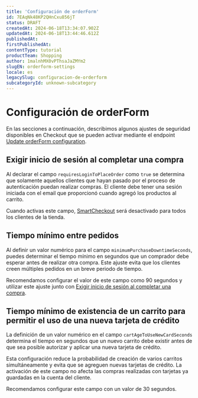 ```yaml
---
title: 'Configuración de orderForm'
id: 7EAqNk48KP2QHnCxu856jT
status: DRAFT
createdAt: 2024-06-18T13:34:07.902Z
updatedAt: 2024-06-18T13:44:46.612Z
publishedAt: 
firstPublishedAt: 
contentType: tutorial
productTeam: Shopping
author: 1malnhMX0vPThsaJaZMYm2
slugEN: orderform-settings
locale: es
legacySlug: configuracion-de-orderform
subcategoryId: unknown-subcategory
---
```


# Configuración de orderForm

En las secciones a continuación, describimos algunos ajustes de seguridad disponibles en Checkout que se pueden activar mediante el endpoint[ Update orderForm configuration](https://developers.vtex.com/docs/api-reference/checkout-api#post-/api/checkout/pvt/configuration/orderForm).

## Exigir inicio de sesión al completar una compra

Al declarar el campo `requiresLoginToPlaceOrder` como `true` se determina que solamente aquellos clientes que hayan pasado por el proceso de autenticación puedan realizar compras. El cliente debe tener una sesión iniciada con el email que proporcionó cuando agregó los productos al carrito.

Cuando activas este campo, [SmartCheckout](https://help.vtex.com/es/tutorial/smartcheckout-security--3SrJuuhrqwePUg1rp1exfB) será desactivado para todos los clientes de la tienda.

## Tiempo mínimo entre pedidos

Al definir un valor numérico para el campo `minimumPurchaseDowntimeSeconds`, puedes determinar el tiempo mínimo en segundos que un comprador debe esperar antes de realizar otra compra. Este ajuste evita que los clientes creen múltiples pedidos en un breve periodo de tiempo.

Recomendamos configurar el valor de este campo como 90 segundos y utilizar este ajuste junto con [Exigir inicio de sesión al completar una compra](#exigir-inicio-de-sesion-al-completar-una-compra).

## Tiempo mínimo de existencia de un carrito para permitir el uso de una nueva tarjeta de crédito

La definición de un valor numérico en el campo `cartAgeToUseNewCardSeconds` determina el tiempo en segundos que un nuevo carrito debe existir antes de que sea posible autorizar y aplicar una nueva tarjeta de crédito.

Esta configuración reduce la probabilidad de creación de varios carritos simultáneamente y evita que se agreguen nuevas tarjetas de crédito. La activación de este campo no afecta las compras realizadas con tarjetas ya guardadas en la cuenta del cliente.

Recomendamos configurar este campo con un valor de 30 segundos.
